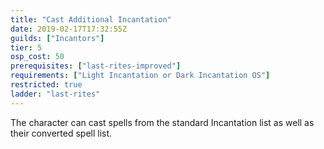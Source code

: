 ```yaml
---
title: "Cast Additional Incantation"
date: 2019-02-17T17:32:55Z
guilds: ["Incantors"]
tier: 5
osp_cost: 50
prerequisites: ["last-rites-improved"]
requirements: ["Light Incantation or Dark Incantation OS"]
restricted: true
ladder: "last-rites"
---
```

The character can cast spells from the standard Incantation list as well as their converted spell list.